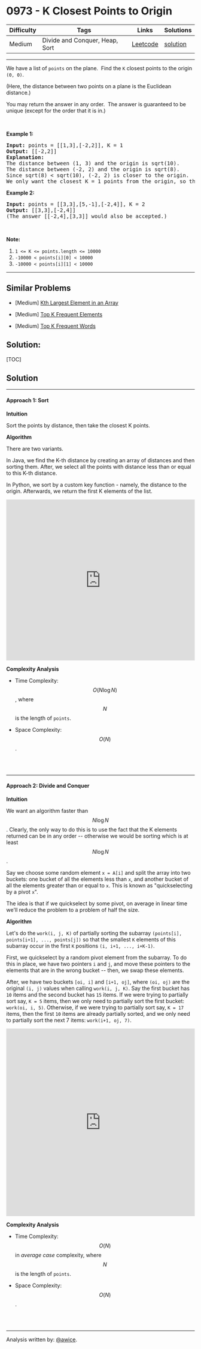 # 0973 - K Closest Points to Origin

Difficulty  | Tags | Links | Solutions
----------- | ---- | ----- | -----
Medium | Divide and Conquer, Heap, Sort | [Leetcode](https://leetcode.com/problems/k-closest-points-to-origin) | [solution](https://leetcode.com/problems/k-closest-points-to-origin/solution/)


-----------

<p>We have a list of <code>points</code>&nbsp;on the plane.&nbsp; Find the <code>K</code> closest points to the origin <code>(0, 0)</code>.</p>

<p>(Here, the distance between two points on a plane is the Euclidean distance.)</p>

<p>You may return the answer in any order.&nbsp; The&nbsp;answer is guaranteed to be unique (except for the order that it is in.)</p>

<p>&nbsp;</p>

<div>
<p><strong>Example 1:</strong></p>

<pre>
<strong>Input: </strong>points = <span id="example-input-1-1">[[1,3],[-2,2]]</span>, K = <span id="example-input-1-2">1</span>
<strong>Output: </strong><span id="example-output-1">[[-2,2]]</span>
<strong>Explanation: </strong>
The distance between (1, 3) and the origin is sqrt(10).
The distance between (-2, 2) and the origin is sqrt(8).
Since sqrt(8) &lt; sqrt(10), (-2, 2) is closer to the origin.
We only want the closest K = 1 points from the origin, so the answer is just [[-2,2]].
</pre>

<div>
<p><strong>Example 2:</strong></p>

<pre>
<strong>Input: </strong>points = <span id="example-input-2-1">[[3,3],[5,-1],[-2,4]]</span>, K = <span id="example-input-2-2">2</span>
<strong>Output: </strong><span id="example-output-2">[[3,3],[-2,4]]</span>
(The answer [[-2,4],[3,3]] would also be accepted.)
</pre>

<p>&nbsp;</p>

<p><strong>Note:</strong></p>

<ol>
	<li><code>1 &lt;= K &lt;= points.length &lt;= 10000</code></li>
	<li><code>-10000 &lt; points[i][0] &lt; 10000</code></li>
	<li><code>-10000 &lt; points[i][1] &lt; 10000</code></li>
</ol>
</div>
</div>

-----------


## Similar Problems

- [Medium] [Kth Largest Element in an Array](kth-largest-element-in-an-array)

- [Medium] [Top K Frequent Elements](top-k-frequent-elements)

- [Medium] [Top K Frequent Words](top-k-frequent-words)




## Solution:

[TOC]

## Solution
---
#### Approach 1: Sort

**Intuition**

Sort the points by distance, then take the closest K points.

**Algorithm**

There are two variants.

In Java, we find the K-th distance by creating an array of distances and then sorting them.  After, we select all the points with distance less than or equal to this K-th distance.

In Python, we sort by a custom key function - namely, the distance to the origin.  Afterwards, we return the first K elements of the list.

<iframe src="https://leetcode.com/playground/qsCBvg6X/shared" frameBorder="0" width="100%" height="429" name="qsCBvg6X"></iframe>

**Complexity Analysis**

* Time Complexity:  $$O(N \log N)$$, where $$N$$ is the length of `points`.

* Space Complexity:  $$O(N)$$.
<br />
<br />


---
#### Approach 2: Divide and Conquer

**Intuition**

We want an algorithm faster than $$N \log N$$.  Clearly, the only way to do this is to use the fact that the K elements returned can be in any order -- otherwise we would be sorting which is at least $$N \log N$$.

Say we choose some random element `x = A[i]` and split the array into two buckets: one bucket of all the elements less than `x`, and another bucket of all the elements greater than or equal to `x`.  This is known as "quickselecting by a pivot `x`".

The idea is that if we quickselect by some pivot, on average in linear time we'll reduce the problem to a problem of half the size.

**Algorithm**

Let's do the `work(i, j, K)` of partially sorting the subarray `(points[i], points[i+1], ..., points[j])` so that the smallest `K` elements of this subarray occur in the first `K` positions `(i, i+1, ..., i+K-1)`.

First, we quickselect by a random pivot element from the subarray.  To do this in place, we have two pointers `i` and `j`, and move these pointers to the elements that are in the wrong bucket -- then, we swap these elements.

After, we have two buckets `[oi, i]` and `[i+1, oj]`, where `(oi, oj)` are the original `(i, j)` values when calling `work(i, j, K)`.  Say the first bucket has `10` items and the second bucket has `15` items.  If we were trying to partially sort say, `K = 5` items, then we only need to partially sort the first bucket: `work(oi, i, 5)`.  Otherwise, if we were trying to partially sort say, `K = 17` items, then the first `10` items are already partially sorted, and we only need to partially sort the next 7 items: `work(i+1, oj, 7)`.

<iframe src="https://leetcode.com/playground/9yZ96Kwf/shared" frameBorder="0" width="100%" height="500" name="9yZ96Kwf"></iframe>

**Complexity Analysis**

* Time Complexity:  $$O(N)$$ in *average case* complexity, where $$N$$ is the length of `points`.

* Space Complexity:  $$O(N)$$.
<br />
<br />


---
Analysis written by: [@awice](https://leetcode.com/awice).
